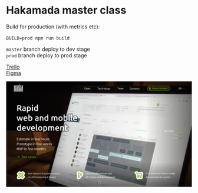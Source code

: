 # Hakamada master class

Build for production (with metrics etc):
```
BUILD=prod npm run build
```

`master` branch deploy to dev stage  
`prod` branch deploy to prod stage

[Trello](https://trello.com/b/jsrvuqOC/%D0%BC%D0%BA-%D0%B2-%D1%82%D1%8E%D0%BC%D0%B5%D0%BD%D0%B8)  
[Figma](https://www.figma.com/file/vfb07U8T7QGYmzGlEEMrY4/hakamada?node-id=415%3A617)

![screen](./pic.jpg)